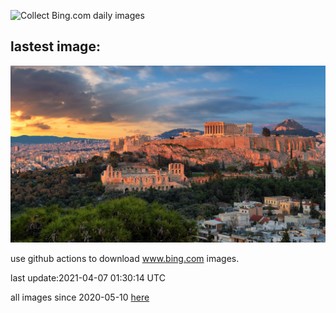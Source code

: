 ![Collect Bing.com daily images](https://github.com/counter2015/bing-daily-images/workflows/Collect%20Bing.com%20daily%20images/badge.svg)
## lastest image:
![](images/Olympics.jpg)

use github actions to download www.bing.com images.

last update:2021-04-07 01:30:14 UTC

all images since 2020-05-10 [here](https://github.com/counter2015/bing-daily-images/tree/master/images) 
